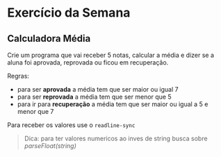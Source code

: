# Exercício da Semana

## Calculadora Média

Crie um programa que vai receber 5 notas, calcular a média e dizer se a aluna foi aprovada, reprovada ou ficou em recuperação.

Regras:
* para ser __aprovada__ a média tem que ser maior ou igual 7
* para ser __reprovada__ a média tem que ser menor que 5
* para ir para __recuperação__ a média tem que ser maior ou igual a 5 e menor que 7

Para receber os valores use o `readline-sync`

> Dica: para ter valores numericos ao inves de string busca sobre *parseFloat(string)*